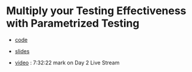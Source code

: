 # Multiply your Testing Effectiveness with Parametrized Testing

* [code](code/)

* [slides](ParametrizedTesting.pdf)

* [video](https://www.youtube.com/watch?v=2WdjlznbD0o&feature=youtu.be&t=27143) : 7:32:22 mark on Day 2 Live Stream
